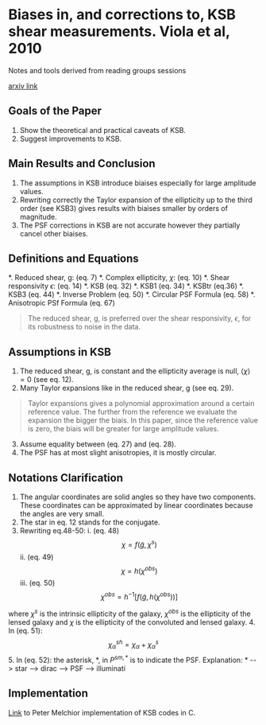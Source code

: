 # Biases in, and corrections to, KSB shear measurements. Viola et al, 2010
Notes and tools derived from reading groups sessions

[arxiv link](https://arxiv.org/abs/1006.2470)

## Goals of the Paper

1. Show the theoretical and practical caveats of KSB.
2. Suggest improvements to KSB.

## Main Results and Conclusion

1. The assumptions in KSB introduce biaises especially for large amplitude
values.
2. Rewriting correctly the Taylor expansion of the ellipticity up to the third
order (see KSB3) gives results with biaises smaller by orders of magnitude.
3. The PSF corrections in KSB are not accurate however they partially cancel
other biaises.

## Definitions and Equations

*. Reduced shear, g: (eq. 7)
*. Complex ellipticity, $\chi$: (eq. 10)
*. Shear responsivity $\epsilon$: (eq. 14)
*. KSB (eq. 32)
*. KSB1 (eq. 34)
*. KSBtr (eq.36)
*. KSB3 (eq. 44)
*. Inverse Problem (eq. 50)
*. Circular PSF Formula (eq. 58)
*. Anisotropic PSf Formula (eq. 67)

> The reduced shear, g, is preferred over the shear responsivity,
$\epsilon$, for its robustness to noise in the data.

## Assumptions in KSB
1. The reduced shear, g, is constant and the ellipticity average is null,
$\left< \chi \right>=0$ (see eq. 12).
2. Many Taylor expansions like in the reduced shear, g (see eq. 29).
> Taylor expansions gives a polynomial approximation around a certain reference
value. The further from the reference we evaluate the expansion the bigger the
biais. In this paper, since the reference value is zero, the biais will be
greater for large amplitude values.

3. Assume equality between (eq. 27) and (eq. 28).
4. The PSF has at most slight anisotropies, it is mostly circular.

## Notations Clarification

1. The angular coordinates are solid angles so they have two components. These
coordinates can be approximated by linear coordinates because the angles are
very small.
2. The star in eq. 12 stands for the conjugate.
3. Rewriting eq.48-50:
  i. (eq. 48) $$\chi = f\left( \tilde{g}, \chi^{s}\right)$$
  ii. (eq. 49) $$\chi = h \left( \chi^{obs}\right)$$
  iii. (eq. 50) $$\chi^{obs} = h^{-1}\left[ f \left( \tilde{g}, h\left(\chi^{obs}\right)\right)\right]$$

  where $\chi^{s}$ is the intrinsic ellipticity of the galaxy, $\chi^{obs}$ is
  the ellipticity of the lensed galaxy and $\chi$ is the ellipticity of the
  convoluted and lensed galaxy.
4. In (eq. 51): $$\chi^{sh}_{\alpha} = \chi_{\alpha} + \chi^{s}_{\alpha}$$
5. In (eq. 52): the asterisk, *, in $P^{sm,*}$ is to indicate the PSF.
Explanation: * --> star --> dirac --> PSF --> illuminati

## Implementation

[Link](https://github.com/pmelchior/shapelens/blob/master/src/KSB.cc) to Peter Melchior implementation of KSB codes in C.
